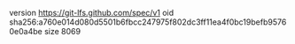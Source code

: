 version https://git-lfs.github.com/spec/v1
oid sha256:a760e014d080d5501b6fbcc247975f802dc3ff11ea4f0bc19befb95760e0a4be
size 8069
